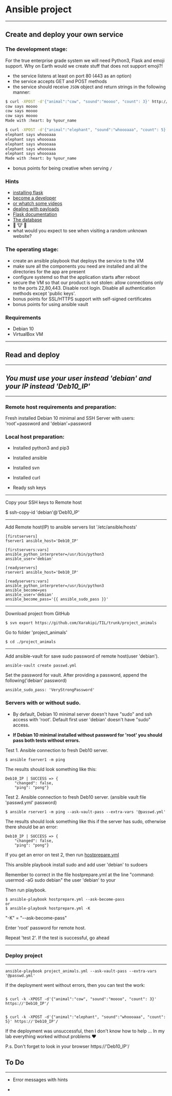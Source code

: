 # Ansible project

***

## Create and deploy your own service
### The development stage:
For the true enterprise grade system we will need Python3, Flask and emoji support. Why on Earth would we create stuff that does not support emoji?!

* the service listens at least on port 80 (443 as an option)
* the service accepts GET and POST methods
* the service should receive `JSON` object and return strings in the following manner:
```sh
$ curl -XPOST -d'{"animal":"cow", "sound":"moooo", "count": 3}' http://myvm.localhost/
cow says moooo
cow says moooo
cow says moooo
Made with :heart: by %your_name

$ curl -XPOST -d'{"animal":"elephant", "sound":"whoooaaa", "count": 5}' http://myvm.localhost/
elephant says whoooaaa
elephant says whoooaaa
elephant says whoooaaa
elephant says whoooaaa
elephant says whoooaaa
Made with :heart: by %your_name
```
* bonus points for being creative when serving `/`

### Hints
* [installing flask](https://flask.palletsprojects.com/en/1.1.x/installation/#installation)
* [become a developer](https://flask.palletsprojects.com/en/1.1.x/quickstart/)
* [or whatch some videos](https://www.youtube.com/watch?v=Tv6qXtc4Whs)
* [dealing with payloads](https://www.digitalocean.com/community/tutorials/processing-incoming-request-data-in-flask)
* [Flask documentation](https://flask.palletsprojects.com/en/1.1.x/api/#flask.Request.get_json)
* [The database](https://emojipedia.org/nature/)
* 🐘 🐮 🦒
* what would you expect to see when visiting a random unknown website?

### The operating stage:
* create an ansible playbook that deploys the service to the VM
* make sure all the components you need are installed and all the directories for the app are present
* configure systemd so that the application starts after reboot
* secure the VM so that our product is not stolen: allow connections only to the ports 22,80,443. Disable root login. Disable all authentication methods except 'public keys'.
* bonus points for SSL/HTTPS support with self-signed certificates
* bonus points for using ansible vault

### Requirements
* Debian 10
* VirtualBox VM

***

## Read and deploy

***

## *You must use your user instead 'debian' and your IP instead 'Deb10_IP'*

***

### Remote host requirements and preparation:

Fresh installed Debian 10 minimal and SSH Server with users: 'root'+password and 'debian'+password

### Local host preparation:

* Installed python3 and pip3

* Installed ansible

* Installed svn

* Installed curl

* Ready ssh keys

***

Copy your SSH keys to Remote host

$ ssh-copy-id 'debian'@'Deb10_IP'

***

Add Remote host(IP) to ansible servers list '/etc/ansible/hosts'

```
[firstservers]
fserver1 ansible_host='Deb10_IP'

[firstservers:vars]
ansible_python_interpreter=/usr/bin/python3
ansible_user='debian'

[readyservers]
rserver1 ansible_host='Deb10_IP'

[readyservers:vars]
ansible_python_interpreter=/usr/bin/python3
ansible_become=yes
ansible_user='debian'
ansible_become_pass='{{ ansible_sudo_pass }}'
```

***
Download project from GitHub

```
$ svn export https://github.com/Xarakipi/TIL/trunk/project_animals
```

Go to folder 'project_animals'

```
$ cd ./project_animals
```

***

Add ansible-vault for save sudo password of remote host(user 'debian').

```
ansible-vault create passwd.yml
```

Set the password for vault. After providing a password, append the following('debian' password)

```
ansible_sudo_pass: 'VeryStrongPassword'
```

### Servers with or without sudo.

* By default, Debian 10 minimal server doesn't have "sudo" and ssh access with 'root'. Default first user 'debian' doesn't have "sudo" access.

* **If Debian 10 minimal installed without password for 'root' you should pass both tests without errors.**

Test 1. Ansible connection to fresh Deb10 server.

```
$ ansible fserver1 -m ping
```

The results should look something like this:

```
Deb10_IP | SUCCESS => {
    "changed": false,
    "ping": "pong"}
```

Test 2. Ansible connection to fresh Deb10 server. (ansible vault file 'passwd.yml' password)

```
$ ansible rserver1 -m ping --ask-vault-pass --extra-vars '@passwd.yml'
```

The results should look something like this if the server has sudo, otherwise there should be an error:

```
Deb10_IP | SUCCESS => {
    "changed": false,
    "ping": "pong"}
```

If you get an error on test 2, then run [hostprepare.yml](https://github.com/Xarakipi/TIL/blob/2c35f826d2c78abebaf7955beee1252ebf43bab9/project_animals/hostprepare.yml)

This ansible playbook install sudo and add user 'debian' to sudoers

Remember to correct in the file hostprepare.yml at the line "command: usermod -aG sudo debian" the user 'debian' to your

Then run playbook.

```
$ ansible-playbook hostprepare.yml --ask-become-pass
or
$ ansible-playbook hostprepare.yml -K
```

"-K" = "--ask-become-pass"

Enter 'root' password for remote host.

Repeat 'test 2'. If the test is successful, go ahead

***

### Deploy project

***

```
ansible-playbook project_animals.yml --ask-vault-pass --extra-vars '@passwd.yml'
```

If the deployment went without errors, then you can test the work:

```

$ curl -k -XPOST -d'{"animal":"cow", "sound":"moooo", "count": 3}' https://'Deb10_IP'/


$ curl -k -XPOST -d'{"animal":"elephant", "sound":"whoooaaa", "count": 5}' https://'Deb10_IP'/

```

If the deployment was unsuccessful, then I don't know how to help ... In my lab everything worked without problems ❤️

P.s. Don't forget to look in your browser https://'Deb10_IP'/


## To Do

***

* Error messages with hints

* 
